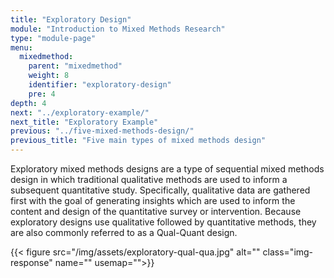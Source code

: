 ```yaml
---
title: "Exploratory Design"
module: "Introduction to Mixed Methods Research"
type: "module-page"
menu:
  mixedmethod:
    parent: "mixedmethod"
    weight: 8
    identifier: "exploratory-design"
    pre: 4
depth: 4
next: "../exploratory-example/"
next_title: "Exploratory Example"
previous: "../five-mixed-methods-design/"
previous_title: "Five main types of mixed methods design"
---
```

<div class="mixedmethod"><div class="pageblock"><p>Exploratory mixed methods designs are a type of sequential mixed methods design in which traditional qualitative methods are used to inform a subsequent quantitative study.  Specifically, qualitative data are gathered first with the goal of generating insights which are used to inform the content and design of the quantitative survey or intervention. Because exploratory designs use qualitative followed by quantitative methods, they are also commonly referred to as a Qual-Quant design.  </p>
</div><div class="pageblock">
<div class="caption">
</div>
{{< figure src="/img/assets/exploratory-qual-qua.jpg" alt="" class="img-response" name="" usemap="">}}</div></div>